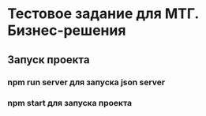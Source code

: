 # Тестовое задание для МТГ. Бизнес-решения

## Запуск проекта
### npm run server для запуска json server
### npm start для запуска проекта 
